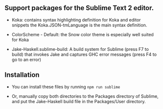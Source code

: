 Support packages for the Sublime Text 2 editor.
-----------------------------------------------

- Koka: contains syntax highlighting definition for Koka and editor snippets
        the Koka.JSON-tmLanguage is the main syntax definition.

- ColorScheme - Default: the Snow color theme is especially well suited for Koka

- Jake-Haskell.sublime-build: A build system for Sublime (press F7 to build) that 
    invokes Jake and captures GHC error messages (press F4 to go to an error)


Installation
------------

- You can install these files by running `npm run sublime`

- Or, manually copy both directories to the Packages directory of Sublime,
  and put the Jake-Haskell build file in the Packages/User directory.
  